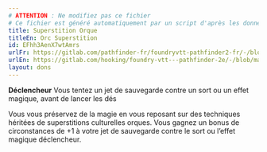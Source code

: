 ```yaml
---
# ATTENTION : Ne modifiez pas ce fichier
# Ce fichier est généré automatiquement par un script d'après les données du module Foundry VTT officiel et de sa traduction
title: Superstition Orque
titleEn: Orc Superstition
id: EFhh3AenX7wtAmrs
urlFr: https://gitlab.com/pathfinder-fr/foundryvtt-pathfinder2-fr/-/blob/master/data/feats/EFhh3AenX7wtAmrs.htm
urlEn: https://gitlab.com/hooking/foundry-vtt---pathfinder-2e/-/blob/master/packs/data/feats.db/orc-superstition.json
layout: dons
---
```

**Déclencheur** Vous tentez un jet de sauvegarde contre un sort ou un effet magique, avant de lancer les dés

Vous vous préservez de la magie en vous reposant sur des techniques héritées de superstitions culturelles orques. Vous gagnez un bonus de circonstances de +1 à votre jet de sauvegarde contre le sort ou l’effet magique déclencheur.
